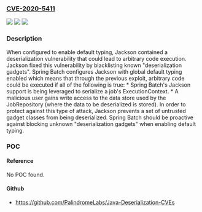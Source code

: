 ### [CVE-2020-5411](https://cve.mitre.org/cgi-bin/cvename.cgi?name=CVE-2020-5411)
![](https://img.shields.io/static/v1?label=Product&message=Spring%20Batch&color=blue)
![](https://img.shields.io/static/v1?label=Version&message=4%3C%204.2.3%20&color=brighgreen)
![](https://img.shields.io/static/v1?label=Vulnerability&message=CWE-502%3A%20Deserialization%20of%20Untrusted%20Data&color=brighgreen)

### Description

When configured to enable default typing, Jackson contained a deserialization vulnerability that could lead to arbitrary code execution. Jackson fixed this vulnerability by blacklisting known "deserialization gadgets". Spring Batch configures Jackson with global default typing enabled which means that through the previous exploit, arbitrary code could be executed if all of the following is true: * Spring Batch's Jackson support is being leveraged to serialize a job's ExecutionContext. * A malicious user gains write access to the data store used by the JobRepository (where the data to be deserialized is stored). In order to protect against this type of attack, Jackson prevents a set of untrusted gadget classes from being deserialized. Spring Batch should be proactive against blocking unknown "deserialization gadgets" when enabling default typing.

### POC

#### Reference
No POC found.

#### Github
- https://github.com/PalindromeLabs/Java-Deserialization-CVEs

